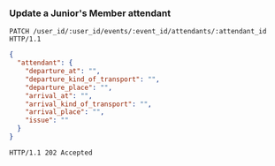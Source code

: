 ### Update a Junior's Member attendant

```http
PATCH /user_id/:user_id/events/:event_id/attendants/:attendant_id HTTP/1.1
```

```json
{
  "attendant": {
    "departure_at": "",
    "departure_kind_of_transport": "",
    "departure_place": "",
    "arrival_at": "",
    "arrival_kind_of_transport": "",
    "arrival_place": "",
    "issue": ""
  }
}
```

```http
HTTP/1.1 202 Accepted
```
